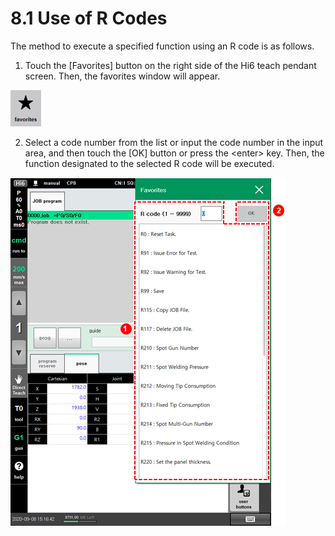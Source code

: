 # 8.1 Use of R Codes

The method to execute a specified function using an R code is as follows.

1.	Touch the \[Favorites\] button on the right side of the Hi6 teach pendant screen. Then, the favorites window will appear.

![](../.gitbook/assets/image%20%28516%29.png)



2.	Select a code number from the list or input the code number in the input area, and then touch the \[OK\] button or press the &lt;enter&gt; key. Then, the function designated to the selected R code will be executed.

![](../.gitbook/assets/image%20%28523%29.png)





